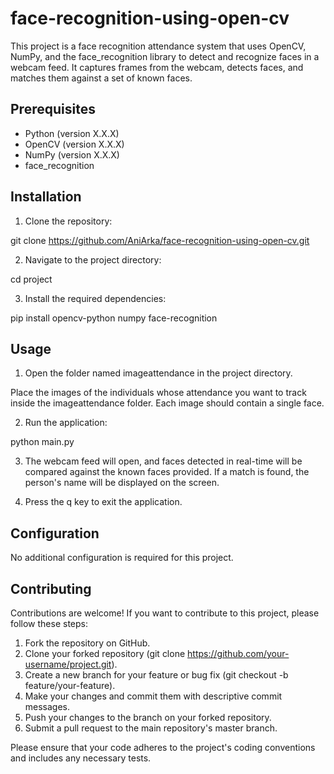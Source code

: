 # face-recognition-using-open-cv

This project is a face recognition attendance system that uses OpenCV, NumPy, and the face_recognition library to detect and recognize faces in a webcam feed. It captures frames from the webcam, detects faces, and matches them against a set of known faces.

## Prerequisites
* Python (version X.X.X)
* OpenCV (version X.X.X)
* NumPy (version X.X.X)
* face_recognition 

## Installation
1. Clone the repository:

git clone https://github.com/AniArka/face-recognition-using-open-cv.git

2. Navigate to the project directory:

cd project

3. Install the required dependencies:

pip install opencv-python numpy face-recognition

## Usage
1. Open the folder named imageattendance in the project directory.

Place the images of the individuals whose attendance you want to track inside the imageattendance folder. Each image should contain a single face.

2. Run the application:

python main.py

3. The webcam feed will open, and faces detected in real-time will be compared against the known faces provided. If a match is found, the person's name will be displayed on the screen.

4. Press the q key to exit the application.

## Configuration
No additional configuration is required for this project.

## Contributing
Contributions are welcome! If you want to contribute to this project, please follow these steps:

1. Fork the repository on GitHub.
2. Clone your forked repository (git clone https://github.com/your-username/project.git).
3. Create a new branch for your feature or bug fix (git checkout -b feature/your-feature).
4. Make your changes and commit them with descriptive commit messages.
5. Push your changes to the branch on your forked repository.
6. Submit a pull request to the main repository's master branch.

Please ensure that your code adheres to the project's coding conventions and includes any necessary tests.
